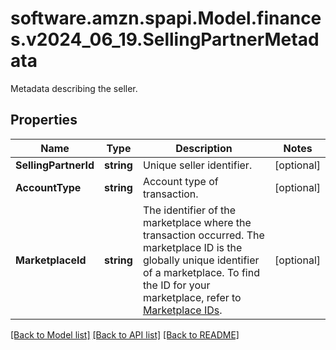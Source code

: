 # software.amzn.spapi.Model.finances.v2024_06_19.SellingPartnerMetadata
Metadata describing the seller.

## Properties

Name | Type | Description | Notes
------------ | ------------- | ------------- | -------------
**SellingPartnerId** | **string** | Unique seller identifier. | [optional] 
**AccountType** | **string** | Account type of transaction. | [optional] 
**MarketplaceId** | **string** | The identifier of the marketplace where the transaction occurred. The marketplace ID is the globally unique identifier of a marketplace. To find the ID for your marketplace, refer to [Marketplace IDs](https://developer-docs.amazon.com/sp-api/docs/marketplace-ids). | [optional] 

[[Back to Model list]](../README.md#documentation-for-models) [[Back to API list]](../README.md#documentation-for-api-endpoints) [[Back to README]](../README.md)

